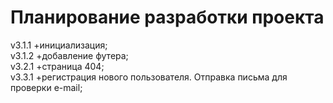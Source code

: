# Планирование разработки проекта

v3.1.1 +инициализация;  
v3.1.2 +добавление футера;  
v3.2.1 +страница 404;  
v3.3.1 +регистрация нового пользователя. Отправка письма для проверки e-mail;
